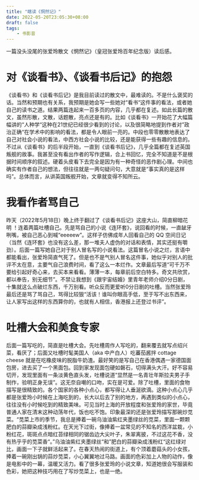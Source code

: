 ```yaml
---
title: "瞎读《惘然记》"
date: 2022-05-20T23:05:30+08:00
draft: false
tags: 
    - 书影音
---
```


一篇没头没尾的张爱玲散文《惘然记》（皇冠张爱玲百年纪念版）读后感。

# 对《谈看书》、《谈看书后记》的抱怨
《谈看书》和《谈看书后记》是我目前读过的散文中，最难读的。不是什么褒奖的话。当然和预期也有关系，我预期是她会写一些她对“看书“这件事的看法，或者她自己的读书之道。结果两篇连起来一百多页的内容，几乎都在复述。如此长篇的散文，虽然形散，文散，话题散，亮点还是有的。比如《谈看书》一开始花了大幅篇幅讲的“人种学“这种在21世纪已经很少看到的讨论，以及很简略地提到作者对”政治正确“在学术中的影响的看法，都是令人眼前一亮的。中段也零零散散地表达了自己对社会小说的看法，中西方社会小说的比较，还是能获得一些有趣的信息的。不过从《谈看书》的后半段开始，一直到《谈看书后记》，几乎全篇都在复述英国叛舰的故事。我甚至没有看出作者的写作逻辑，合上书回忆，完全不知道是不是根据时间顺序的叙述。硬着头皮看下去完全是因为有一种奇怪的恶作剧心理。中间也确实有作者自己的想法，但往往就是一两句疑问句，大意就是“事实真的是这样吗”。总体而言，从讲英国叛舰开始，文章就变得不知所云。

# 我看作者骂自己
昨天（2022年5月18日）晚上终于翻过了《谈看书后记》这座大山，简直柳暗花明 ！连着两篇吐槽自己。先是骂自己的小说《连环套》，说回看的时候，一直龇牙咧嘴，被自己恶心到喊“eeeeew”。这样子仿佛成年人回看自己的 QQ 空间日记（当然《连环套》也没有这么差，那一堆夫人虚伪的对话和表情，其实还挺有嚼劲）。后面一篇写她自己对于别人冒名写的小说看法。这篇冒名小说之烂，言语中都能看出，张爱玲简直气死了。但是也不是气别人冒名这件事，她似乎对别人的批评不太在意，主要气自己浪费时间，看了这么一本烂作。文章最后写道“可千万不要给引起好奇心来，去买本来看看。薄薄一本，每章前后空白特多。奇文共欣赏，都以奉告，别无细节”。不禁让我想到《跟宇宙结婚》里青年老师介绍0分日剧，十集就这么点破烂东西，千万别看。听众反而更爱听0分日剧的吐槽。当然张爱玲最后还是骂了骂自己，骂得比较狠“活该！谁叫你眼高手低，至于写不出东西来，让人家写出这样的东西算你的，也就有人相信，香港报上还登过书评”。

# 吐槽大会和美食专家
后面一篇写吃的，简直是吐槽大会。先吐槽周作人写吃的，翻来覆去就写点绍兴菜，看厌了；后面又吐槽时髦美国人（aka 中产白人）吃蕃茄酱拌 cottage cheese 就是在吃橡皮味的脱脂牛奶渣。最好笑的是写自己在香港偶遇一家德国面包房，进去买了一个黑面包。回到家发现面包硬如磐石，切得满头大汗。好不容易切开，发现里面有一条淡黄色直头发，吐槽说道“显然是一名青壮年斯拉夫男子手制作，验明正身无误”。这无奈自嘲的口吻，实在是可爱。除了吐槽，里面的食物描写是很精致的。各个国家的各种小点心，都写得让人垂涎欲滴。这种小点心几乎都是张爱玲小时候在上海吃到的，长大以后去了别的地方，再遇到类似的小点心，往往没有小时候吃到的精致美味。可见当时上海的开放程度和张爱玲的家世，毕竟普通人家在清末这种动荡年代，饭也吃不饱。印象最深的还是张爱玲描写那碗炒苋菜。“苋菜上市的季节，我总是捧着一碗乌油油紫红夹墨绿丝的苋菜，里面一颗颗肥白的蒜瓣染成浅粉红。在天光下过街，像捧着一盆常见的不知名的西洋盆栽，小粉红花，斑斑点点暗红苔绿相同的锯齿边大尖叶子，朱翠离披，不过这花不香，没有热乎乎的苋菜香“。”乌油油紫红夹墨绿丝“和”肥白的蒜瓣染成浅粉红“这红绿对比，画面一下子就鲜活起来了。在春天热闹的街道上，有个顶着蘑菇头的小女孩，捧着一碗刚出锅的蒜炒苋菜，小心翼翼地过马路。画面的色彩加上人物的动作，像是电影中的一幕，温暖又活力。看了很多张爱玲的小说文章，知道她很会写服装和色彩，她把这种技巧用在了写炒苋菜上，也是一绝。
